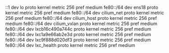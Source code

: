 ::1 dev lo proto kernel metric 256 pref medium
fe80::/64 dev ens18 proto kernel metric 256 pref medium
fe80::/64 dev cilium_net proto kernel metric 256 pref medium
fe80::/64 dev cilium_host proto kernel metric 256 pref medium
fe80::/64 dev cilium_vxlan proto kernel metric 256 pref medium
fe80::/64 dev lxcb16c490a744c proto kernel metric 256 pref medium
fe80::/64 dev lxc1a9e66ab2e3d proto kernel metric 256 pref medium
fe80::/64 dev lxc9f888d020df3 proto kernel metric 256 pref medium
fe80::/64 dev lxc_health proto kernel metric 256 pref medium

